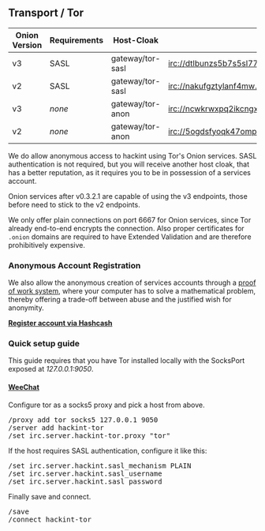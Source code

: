 ## Transport / Tor

| Onion Version | Requirements | Host-Cloak       | Address                                                                     |
|---------------|--------------|------------------|-----------------------------------------------------------------------------|
| v3            | SASL         | gateway/tor-sasl | <irc://dtlbunzs5b7s5sl775quwezleyeplxzicdoh3cnhm7feolxmkfd42nqd.onion:6667> |
| v2            | SASL         | gateway/tor-sasl | <irc://nakufgztylanf4mw.onion:6667>                                         |
| v3            | *none*       | gateway/tor-anon | <irc://ncwkrwxpq2ikcngxq3dy2xctuheniggtqeibvgofixpzvrwpa77tozqd.onion:6667> |
| v2            | *none*       | gateway/tor-anon | <irc://5ogdsfyoqk47ompu.onion:6667>                                         |

We do allow anonymous access to hackint using Tor's Onion services. SASL authentication is not required, but you will receive another host cloak, that has a better reputation, as it requires you to be in possession of a services account.

Onion services after v0.3.2.1 are capable of using the v3 endpoints, those before need to stick to the v2 endpoints.

We only offer plain connections on port 6667 for Onion services, since Tor already end-to-end encrypts the connection. Also proper certificates for `.onion` domains are required to have Extended Validation and are therefore prohibitively expensive.

### Anonymous Account Registration

We also allow the anonymous creation of services accounts through a [proof of work system](https://en.wikipedia.org/wiki/Proof-of-work_system), where your computer has to solve a mathematical problem, thereby offering a trade-off between abuse and the justified wish for anonymity.

**[Register account via Hashcash](https://hashcash.hackint.org)**

### Quick setup guide

This guide requires that you have Tor installed locally with the SocksPort exposed at *127.0.0.1:9050*.

#### [WeeChat](https://weechat.org)

Configure tor as a socks5 proxy and pick a host from above.
<pre>
/proxy add tor socks5 127.0.0.1 9050
/server add hackint-tor <host>
/set irc.server.hackint-tor.proxy "tor"
</pre>

If the host requires SASL authentication, configure it like this:
<pre>
/set irc.server.hackint.sasl_mechanism PLAIN
/set irc.server.hackint.sasl_username <login>
/set irc.server.hackint.sasl_password <password>
</pre>

Finally save and connect.
<pre>
/save
/connect hackint-tor
</pre>
